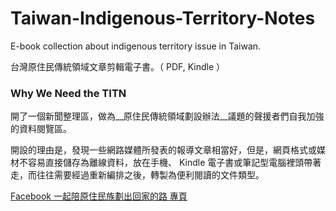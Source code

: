 # Taiwan-Indigenous-Territory-Notes

E-book collection about indigenous territory issue in Taiwan.

台灣原住民傳統領域文章剪輯電子書。（ PDF, Kindle ）

### Why We Need the TITN

開了一個新聞整理區，做為__原住民傳統領域劃設辦法__議題的聲援者們自我加強的資料閱覽區。

開設的理由是，發現一些網路媒體所發表的報導文章相當好，但是，網頁格式或媒材不容易直接儲存為離線資料，放在手機、 Kindle 電子書或筆記型電腦裡頭帶著走，而往往需要經過重新編排之後，轉製為便利閱讀的文件類型。

[Facebook 一起陪原住民族劃出回家的路 專頁](https://www.facebook.com/IndigenousTransformativeJusticeTW/ "沒有人是局外人")
